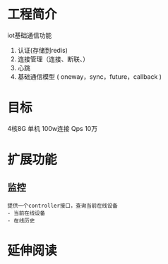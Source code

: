 # 工程简介
iot基础通信功能
1. 认证(存储到redis)
2. 连接管理（连接、断联、）
3. 心跳
4. 基础通信模型 ( oneway，sync，future，callback )

# 目标
4核8G 单机 100w连接
Qps 10万

# 扩展功能
## 监控
    提供一个controller接口，查询当前在线设备
    - 当前在线设备
    - 在线历史
    
# 延伸阅读

